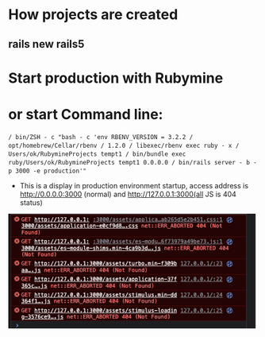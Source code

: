 # How projects are created
## rails new rails5

# Start production with Rubymine
# or start Command line:
` / bin/ZSH - c "bash - c 'env RBENV_VERSION = 3.2.2 / opt/homebrew/Cellar/rbenv / 1.2.0 / libexec/rbenv exec ruby - x / Users/ok/RubymineProjects tempt1 / bin/bundle exec ruby/Users/ok/RubymineProjects tempt1 0.0.0.0 / bin/rails server - b - p 3000 -e production'"
`
* This is a display in production environment startup, access address is http://0.0.0.0:3000 (normal) and http://127.0.0.1:3000(all JS is 404 status)

![127.png](127.png)